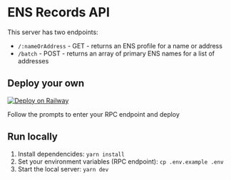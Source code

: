 # ENS Records API

This server has two endpoints:

- `/:nameOrAddress` - GET - returns an ENS profile for a name or address
- `/batch` - POST - returns an array of primary ENS names for a list of addresses

## Deploy your own

[![Deploy on Railway](https://railway.app/button.svg)](https://railway.app/template/ffg_BC?referralCode=ONtqGs)

Follow the prompts to enter your RPC endpoint and deploy

## Run locally

1. Install dependencides: `yarn install`
2. Set your environment variables (RPC endpoint): `cp .env.example .env`
3. Start the local server: `yarn dev`
